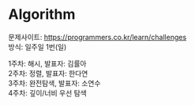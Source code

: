# Algorithm

문제사이트: https://programmers.co.kr/learn/challenges<br/>
방식: 일주일 1번(일)<br/>

1주차: 해시, 발표자: 김률아<br/>
2주차: 정렬, 발표자: 한다연<br/>
3주차: 완전탐색, 발표자: 소연수<br/>
4주차: 깊이/너비 우선 탐색<br/>
